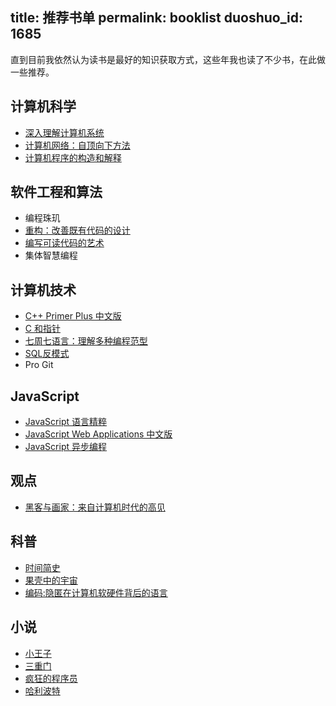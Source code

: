 title: 推荐书单
permalink: booklist
duoshuo_id: 1685
---

直到目前我依然认为读书是最好的知识获取方式，这些年我也读了不少书，在此做一些推荐。

## 计算机科学

* <a href="http://www.amazon.cn/gp/product/B004BJ18KM/ref=as_li_qf_sp_asin_tl?ie=UTF8&camp=536&creative=3200&creativeASIN=B004BJ18KM&linkCode=as2&tag=jysperm07-23">深入理解计算机系统</a><img src="http://ir-cn.amazon-adsystem.com/e/ir?t=jysperm07-23&l=as2&o=28&a=B004BJ18KM" width="1" height="1" border="0" alt="" style="border:none !important; margin:0px !important;" />
* <a href="http://www.amazon.cn/gp/product/B001TCBSJ0/ref=as_li_tf_tl?ie=UTF8&camp=536&creative=3200&creativeASIN=B001TCBSJ0&linkCode=as2&tag=jysperm07-23">计算机网络：自顶向下方法</a><img src="http://ir-cn.amazon-adsystem.com/e/ir?t=jysperm07-23&l=as2&o=28&a=B001TCBSJ0" width="1" height="1" border="0" alt="" style="border:none !important; margin:0px !important;" />
* <a href="http://www.amazon.cn/gp/product/B0011AP7RY/ref=as_li_tf_tl?ie=UTF8&camp=536&creative=3200&creativeASIN=B0011AP7RY&linkCode=as2&tag=jysperm07-23">计算机程序的构造和解释</a><img src="http://ir-cn.amazon-adsystem.com/e/ir?t=jysperm07-23&l=as2&o=28&a=B0011AP7RY" width="1" height="1" border="0" alt="" style="border:none !important; margin:0px !important;" />

## 软件工程和算法

* 编程珠玑
* <a href="http://www.amazon.cn/gp/product/B003BY6PLK/ref=as_li_tf_tl?ie=UTF8&camp=536&creative=3200&creativeASIN=B003BY6PLK&linkCode=as2&tag=jysperm07-23">重构：改善既有代码的设计</a><img src="http://ir-cn.amazon-adsystem.com/e/ir?t=jysperm07-23&l=as2&o=28&a=B003BY6PLK" width="1" height="1" border="0" alt="" style="border:none !important; margin:0px !important;" />
* <a href="http://www.amazon.cn/gp/product/B008B4DTG4/ref=as_li_tf_tl?ie=UTF8&camp=536&creative=3200&creativeASIN=B008B4DTG4&linkCode=as2&tag=jysperm07-23">编写可读代码的艺术</a><img src="http://ir-cn.amazon-adsystem.com/e/ir?t=jysperm07-23&l=as2&o=28&a=B008B4DTG4" width="1" height="1" border="0" alt="" style="border:none !important; margin:0px !important;" />
* 集体智慧编程

## 计算机技术

* <a href="http://www.amazon.cn/gp/product/B008A4XZRI/ref=as_li_tf_tl?ie=UTF8&camp=536&creative=3200&creativeASIN=B008A4XZRI&linkCode=as2&tag=jysperm07-23">C++ Primer Plus 中文版</a><img src="http://ir-cn.amazon-adsystem.com/e/ir?t=jysperm07-23&l=as2&o=28&a=B008A4XZRI" width="1" height="1" border="0" alt="" style="border:none !important; margin:0px !important;" />
* <a href="http://www.amazon.cn/gp/product/B00163LU68/ref=as_li_tf_tl?ie=UTF8&camp=536&creative=3200&creativeASIN=B00163LU68&linkCode=as2&tag=jysperm07-23">C 和指针</a><img src="http://ir-cn.amazon-adsystem.com/e/ir?t=jysperm07-23&l=as2&o=28&a=B00163LU68" width="1" height="1" border="0" alt="" style="border:none !important; margin:0px !important;" />
* <a href="http://www.amazon.cn/gp/product/B008041DUY/ref=as_li_tf_tl?ie=UTF8&camp=536&creative=3200&creativeASIN=B008041DUY&linkCode=as2&tag=jysperm07-23">七周七语言：理解多种编程范型</a><img src="http://ir-cn.amazon-adsystem.com/e/ir?t=jysperm07-23&l=as2&o=28&a=B008041DUY" width="1" height="1" border="0" alt="" style="border:none !important; margin:0px !important;" />
* <a href="http://www.amazon.cn/gp/product/B005N4L03E/ref=as_li_tf_tl?ie=UTF8&camp=536&creative=3200&creativeASIN=B005N4L03E&linkCode=as2&tag=jysperm07-23">SQL反模式</a><img src="http://ir-cn.amazon-adsystem.com/e/ir?t=jysperm07-23&l=as2&o=28&a=B005N4L03E" width="1" height="1" border="0" alt="" style="border:none !important; margin:0px !important;" />
* Pro Git

## JavaScript

* <a href="http://www.amazon.cn/gp/product/B0097CON2S/ref=as_li_tf_tl?ie=UTF8&camp=536&creative=3200&creativeASIN=B0097CON2S&linkCode=as2&tag=jysperm07-23">JavaScript 语言精粹</a><img src="http://ir-cn.amazon-adsystem.com/e/ir?t=jysperm07-23&l=as2&o=28&a=B0097CON2S" width="1" height="1" border="0" alt="" style="border:none !important; margin:0px !important;" />
* <a href="http://www.amazon.cn/gp/product/B0082226FU/ref=as_li_ss_tl?ie=UTF8&camp=536&creative=3132&creativeASIN=B0082226FU&linkCode=as2&tag=jysperm07-23">JavaScript Web Applications 中文版</a><img src="http://ir-cn.amazon-adsystem.com/e/ir?t=jysperm07-23&l=as2&o=28&a=B0082226FU" width="1" height="1" border="0" alt="" style="border:none !important; margin:0px !important;" />
* <a href="http://www.amazon.cn/gp/product/B00CYM0Z8Y/ref=as_li_ss_tl?ie=UTF8&camp=536&creative=3132&creativeASIN=B00CYM0Z8Y&linkCode=as2&tag=jysperm07-23">JavaScript 异步编程</a><img src="http://ir-cn.amazon-adsystem.com/e/ir?t=jysperm07-23&l=as2&o=28&a=B00CYM0Z8Y" width="1" height="1" border="0" alt="" style="border:none !important; margin:0px !important;" />

## 观点

* <a href="http://www.amazon.cn/gp/product/B00G1ZT2C0/ref=as_li_tf_tl?ie=UTF8&camp=536&creative=3200&creativeASIN=B00G1ZT2C0&linkCode=as2&tag=jysperm07-23">黑客与画家：来自计算机时代的高见</a><img src="http://ir-cn.amazon-adsystem.com/e/ir?t=jysperm07-23&l=as2&o=28&a=B00G1ZT2C0" width="1" height="1" border="0" alt="" style="border:none !important; margin:0px !important;" />

## 科普

* <a href="http://www.amazon.cn/gp/product/B00116OR88/ref=as_li_tf_tl?ie=UTF8&camp=536&creative=3200&creativeASIN=B00116OR88&linkCode=as2&tag=jysperm07-23">时间简史</a><img src="http://ir-cn.amazon-adsystem.com/e/ir?t=jysperm07-23&l=as2&o=28&a=B00116OR88" width="1" height="1" border="0" alt="" style="border:none !important; margin:0px !important;" />
* <a href="http://www.amazon.cn/gp/product/B00116OSKK/ref=as_li_tf_tl?ie=UTF8&camp=536&creative=3200&creativeASIN=B00116OSKK&linkCode=as2&tag=jysperm07-23">果壳中的宇宙</a><img src="http://ir-cn.amazon-adsystem.com/e/ir?t=jysperm07-23&l=as2&o=28&a=B00116OSKK" width="1" height="1" border="0" alt="" style="border:none !important; margin:0px !important;" />
* <a href="http://www.amazon.cn/gp/product/B009RSXIB4/ref=as_li_tf_tl?ie=UTF8&camp=536&creative=3200&creativeASIN=B009RSXIB4&linkCode=as2&tag=jysperm07-23">编码:隐匿在计算机软硬件背后的语言</a><img src="http://ir-cn.amazon-adsystem.com/e/ir?t=jysperm07-23&l=as2&o=28&a=B009RSXIB4" width="1" height="1" border="0" alt="" style="border:none !important; margin:0px !important;" />

## 小说

* <a href="http://www.amazon.cn/gp/product/B00ANFMU8W/ref=as_li_tf_tl?ie=UTF8&camp=536&creative=3200&creativeASIN=B00ANFMU8W&linkCode=as2&tag=jysperm07-23">小王子</a><img src="http://ir-cn.amazon-adsystem.com/e/ir?t=jysperm07-23&l=as2&o=28&a=B00ANFMU8W" width="1" height="1" border="0" alt="" style="border:none !important; margin:0px !important;" />
* <a href="http://www.amazon.cn/gp/product/B0011C5FC4/ref=as_li_tf_tl?ie=UTF8&camp=536&creative=3200&creativeASIN=B0011C5FC4&linkCode=as2&tag=jysperm07-23">三重门</a><img src="http://ir-cn.amazon-adsystem.com/e/ir?t=jysperm07-23&l=as2&o=28&a=B0011C5FC4" width="1" height="1" border="0" alt="" style="border:none !important; margin:0px !important;" />
* <a href="http://www.amazon.cn/gp/product/B008QM2476/ref=as_li_tf_tl?ie=UTF8&camp=536&creative=3200&creativeASIN=B008QM2476&linkCode=as2&tag=jysperm07-23">疯狂的程序员</a><img src="http://ir-cn.amazon-adsystem.com/e/ir?t=jysperm07-23&l=as2&o=28&a=B008QM2476" width="1" height="1" border="0" alt="" style="border:none !important; margin:0px !important;" />
* <a href="http://www.amazon.cn/gp/product/B00C4R4J5O/ref=as_li_tf_tl?ie=UTF8&camp=536&creative=3200&creativeASIN=B00C4R4J5O&linkCode=as2&tag=jysperm07-23">哈利波特</a><img src="http://ir-cn.amazon-adsystem.com/e/ir?t=jysperm07-23&l=as2&o=28&a=B00C4R4J5O" width="1" height="1" border="0" alt="" style="border:none !important; margin:0px !important;" />
